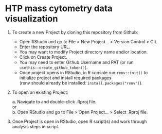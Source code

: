 # HTP mass cytometry data visualization

1. To create a new Project by cloning this repository from Github: 

      - Open RStudio and go to File > New Project... > Version Control > Git.  
      - Enter the repository URL.  
      - You may want to modify Project directory name and/or location.  
      - Click on Create Project.  
      - You may need to enter Github Username and PAT (or run `usethis::create_github_token()`).  
      - Once project opens in RStudio, in R console run `renv::init()` to initialize project and install required packages  
      (renv should already be installed: `install.packages("renv")`).  

2. To open an existing Project:  

      a. Navigate to and double-click .Rproj file.  
         or     
      b. Open RStudio and go to File > Open Project... > Select .Rproj file.  

3. Once Project is open in RStudio, open R script(s) and work through analysis steps in script. 
